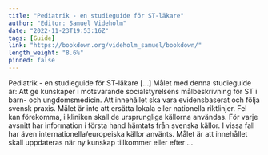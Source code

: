 ```yaml
---
title: "Pediatrik - en studieguide för ST-läkare"
author: "Editor: Samuel Videholm"
date: "2022-11-23T19:53:16Z"
tags: [Guide]
link: "https://bookdown.org/videholm_samuel/bookdown/"
length_weight: "8.6%"
pinned: false
---
```


Pediatrik - en studieguide för ST-läkare [...] Målet med denna studieguide är: Att ge kunskaper i motsvarande socialstyrelsens målbeskrivning för ST i barn- och ungdomsmedicin. Att innehållet ska vara evidensbaserat och följa svensk praxis. Målet är inte att ersätta lokala eller nationella riktlinjer. Fel kan förekomma, i kliniken skall de ursprungliga källorna användas. För varje avsnitt har information i första hand hämtats från svenska källor. I vissa fall har även internationella/europeiska källor använts. Målet är att innehållet skall uppdateras när ny kunskap tillkommer eller efter ...
